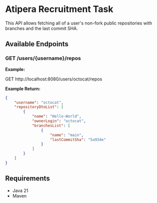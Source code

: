 
# Atipera Recruitment Task

This API allows fetching all of a user's non-fork public repositories with branches and the last commit SHA.

## Available Endpoints

### GET /users/{username}/repos

**Example:**


GET http://localhost:8080/users/octocat/repos


**Example Return:**

```json
{
    "username": "octocat",
    "repositoryDtoList": [
        {
            "name": "Hello-World",
            "ownerLogin": "octocat",
            "branchesList": [
                {
                    "name": "main",
                    "lastCommitSha": "5a934e"
                }
            ]
        }
    ]
}
```

## Requirements

- Java 21
- Maven
